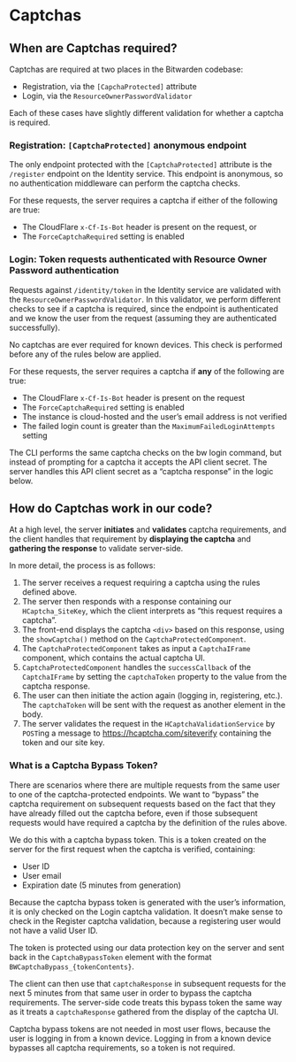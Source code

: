 # Captchas

## When are Captchas required?

Captchas are required at two places in the Bitwarden codebase:

- Registration, via the `[CapchaProtected]` attribute
- Login, via the `ResourceOwnerPasswordValidator`

Each of these cases have slightly different validation for whether a captcha is required.

### Registration: `[CaptchaProtected]` anonymous endpoint

The only endpoint protected with the `[CaptchaProtected]` attribute is the `/register` endpoint on
the Identity service. This endpoint is anonymous, so no authentication middleware can perform the
captcha checks.

For these requests, the server requires a captcha if either of the following are true:

- The CloudFlare `x-Cf-Is-Bot` header is present on the request, or
- The `ForceCaptchaRequired` setting is enabled

### Login: Token requests authenticated with Resource Owner Password authentication

Requests against `/identity/token` in the Identity service are validated with the
`ResourceOwnerPasswordValidator`. In this validator, we perform different checks to see if a captcha
is required, since the endpoint is authenticated and we know the user from the request (assuming
they are authenticated successfully).

No captchas are ever required for known devices. This check is performed before any of the rules
below are applied.

For these requests, the server requires a captcha if **any** of the following are true:

- The CloudFlare `x-Cf-Is-Bot` header is present on the request
- The `ForceCaptchaRequired` setting is enabled
- The instance is cloud-hosted and the user’s email address is not verified
- The failed login count is greater than the `MaximumFailedLoginAttempts` setting

The CLI performs the same captcha checks on the bw login command, but instead of prompting for a
captcha it accepts the API client secret. The server handles this API client secret as a “captcha
response” in the logic below.

## How do Captchas work in our code?

At a high level, the server **initiates** and **validates** captcha requirements, and the client
handles that requirement by **displaying the captcha** and **gathering the response** to validate
server-side.

In more detail, the process is as follows:

1. The server receives a request requiring a captcha using the rules defined above.
2. The server then responds with a response containing our `HCaptcha_SiteKey`, which the client
   interprets as “this request requires a captcha”.
3. The front-end displays the captcha `<div>` based on this response, using the `showCaptcha()`
   method on the `CaptchaProtectedComponent`.
4. The `CaptchaProtectedComponent` takes as input a `CaptchaIFrame` component, which contains the
   actual captcha UI.
5. `CaptchaProtectedComponent` handles the `successCallback` of the `CaptchaIFrame` by setting the
   `captchaToken` property to the value from the captcha response.
6. The user can then initiate the action again (logging in, registering, etc.). The `captchaToken`
   will be sent with the request as another element in the body.
7. The server validates the request in the `HCaptchaValidationService` by `POST`ing a message to
   https://hcaptcha.com/siteverify containing the token and our site key.

### What is a Captcha Bypass Token?

There are scenarios where there are multiple requests from the same user to one of the
captcha-protected endpoints. We want to “bypass” the captcha requirement on subsequent requests
based on the fact that they have already filled out the captcha before, even if those subsequent
requests would have required a captcha by the definition of the rules above.

We do this with a captcha bypass token. This is a token created on the server for the first request
when the captcha is verified, containing:

- User ID
- User email
- Expiration date (5 minutes from generation)

Because the captcha bypass token is generated with the user’s information, it is only checked on the
Login captcha validation. It doesn’t make sense to check in the Register captcha validation, because
a registering user would not have a valid User ID.

The token is protected using our data protection key on the server and sent back in the
`CaptchaBypassToken` element with the format `BWCaptchaBypass_{tokenContents}`.

The client can then use that `captchaResponse` in subsequent requests for the next 5 minutes from
that same user in order to bypass the captcha requirements. The server-side code treats this bypass
token the same way as it treats a `captchaResponse` gathered from the display of the captcha UI.

Captcha bypass tokens are not needed in most user flows, because the user is logging in from a known
device. Logging in from a known device bypasses all captcha requirements, so a token is not
required.
